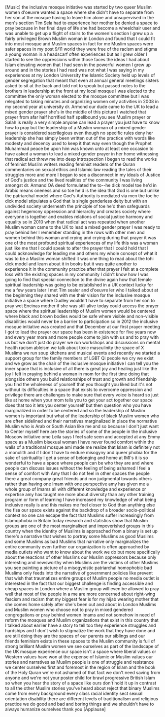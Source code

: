 
[Music]
the inclusive mosque initiative was
started by two queer Muslim women
d&#39;oeuvre wanted a space where she didn&#39;t
have to separate from her son at the
mosque having to leave him alone and
unsupervised in the men&#39;s section
Tim Sela had to experience her mother be
denied a space to pray because in her
final days of life she had become a
wheelchair user and was unable to get up
a flight of stairs to the women&#39;s
section I grew up a fairly privileged
Brown Muslim woman in London and found
that I could fit into most mosque and
Muslim spaces in fact for me
Muslim spaces were safer spaces in my
post 9/11 world they were free of the
racism and stigma a young woman in a
headscarf often experiences but as I
grew older I started to see the
oppressions within those faces the ideas
I had about Islam elevating women that I
had seen in the powerful women I grew up
around and in the stories I had read was
not what I was saying in my experiences
at my London University the Islamic
Society held up levels of gender
segregation that meant that even at
annual general meetings sisters asked to
sit at the back and told not to speak
but passed notes to the brothers in
leadership at the front at my local
mosque I was elected to the committee
the only woman elected to the mosque
committee but I was relegated to taking
minutes and organizing women only
activities in 2008 in my second year at
university dr. Armond our dude came to
the UK to lead a mixed gender prayer
she&#39;s in the middle of this picture I
watched that prayer from afar half
horrified half spellbound you see Muslim
prayer or Salah is really a very simple
anyone can lead a prayer you just have
to know how to pray but the leadership
of a Muslim woman of a mixed gender
prayer is considered sacrilegious even
though no specific rules deny her
leadership
she has simply been written out of the
practice with words like modesty and
decency used to keep it that way
even though the Prophet Muhammad peace
be upon him was known unto at least one
occasion to have asked a woman to lead a
mixed gender prayer in her home
witnessing that radical act threw me
into deep introspection I began to read
the works of feminist Muslim writers
reading feminist readers of the Quran
commentaries on sexual ethics and
Islamic law reading the tales of their
struggles more and more I began to see a
disconnect in my ideals of Justice of
God&#39;s justice and the lived realities of
the community I was living amongst dr.
Armand OA deed formulated the to--he
dick model toe he&#39;d in Arabic means
oneness and so toe he&#39;d is the idea that
God is one but unlike the patriarchal
model where God&#39;s Authority is mediated
via men the toe he dick model stipulates
a God that is single genderless deity
but with an undivided society underneath
the principle of toe he&#39;d then
safeguards against hegemony oppression
and hierarchy and creates society where
everyone is together and enables
relations of social justice harmony and
equality so in 2010 when that radical
act was repeated when another Muslim
woman came to the UK to lead a mixed
gender prayer I was ready to pray behind
her
I remember standing in the rows with
other men and women behind this woman
and crying and crying during that prayer
it was one of the most profound
spiritual experiences of my life this
was a woman just like me that I could
speak to after the prayer that I could
hold that I could acknowledge for
leading me and others my whole concept
of what it was to be a Muslim woman
shifted it was one thing to read about
the tohi dick model and learn about it
in books but it was quite another to
experience it in the community practice
after that prayer I felt at a complete
loss with the existing spaces in my
community I didn&#39;t know how I was going
to find that special connection to the
divine again how that female spiritual
leadership was going to be established
in a UK context lucky for me a few years
later I met Tim sealer and d&#39;oeuvre ler
who I talked about at the beginning they
shared with me their vision for the
inclusive mosque initiative a space
where Dudley wouldn&#39;t have to separate
from her son to pray wet Encinas mother
if she was still alive today could
access the prayer space where the
spiritual leadership of Muslim women
would be centered where black and brown
bodies would be safe where visible and
non-visible disabilities would never be
a barrier to participation so in 2012
the inclusive mosque initiative was
created and that December at our first
prayer meeting I got to lead the prayer
our space has been in existence for five
years now and every year more and more
people come to join with us and to pray
with us but we don&#39;t just do prayer we
run workshops and discussions on mental
health racism ableism we talk about
toxic masculinity the space of X Muslims
we run soup kitchens and musical events
and recently we started a support group
for the family members of LGBT Qi people
we cry we exist and we grow as the chair
of the inclusive mosque initiative I can
tell you the inner space that is
inclusive of all there is great joy and
healing just like the joy I felt in
praying behind a woman in mom for the
first time doing that alongside others
you build relationships of trust and
growth and friendship you find the
wholeness of yourself that you thought
you liked but it&#39;s not without its
difficulties in a space that exists to
overcome oppression and privilege there
are challenges to make sure that every
voice is heard so just like at home when
your mom tells you to get your act
together our space does that too it lets
you center yourself
but then question who you have
marginalized in order to be centered and
so the leadership of Muslim women is
important but what of the leadership of
black Muslim women who are often
sidelined and their narratives
marginalized in place the normative
Muslim who is Arab or South Asian like
me and so because I don&#39;t just want to
Center myself here are the stories of
some of the people in the inclusive
Moscow initiative ome Leila says I feel
safe seen and accepted at any Emmy space
as a Muslim bisexual woman I have never
found comfort within the walls of a
traditional mosque ami made me realize
that Islam is definitely not a monolith
and if I don&#39;t have to endure misogyny
and queer phobia for the sake of
spirituality I get a sense of belonging
and home at IMI&#39;s it is so wonderful to
have a space where people can be who
they are and where people can discuss
issues without the feeling of being
ashamed I feel a sense of comfort with
Amy that I do not feel in other spaces
the people there a great company great
friends and non judgmental towards
others rather than having one Imam with
one perspective amy has given me a whole
group of Imams all with different
knowledge and experience or expertise
amy has taught me more about diversity
than any other training program or form
of learning I have increased my
knowledge of what being inclusive really
is and this makes me feel closer to God
than anything else the fisa our space
exists against the backdrop of a broader
socio-political context no one can
escape the fact that Muslims suffer
increasingly from Islamophobia in
Britain today research and statistics
show that Muslim groups are one of the
most marginalised and impoverished
groups in this country when the identity
of Muslims is approached from a binary
is set up there&#39;s a narrative that
wishes to portray some Muslims as good
Muslims and some Muslims as bad Muslims
that narrative only marginalizes the
entire community even further our
organization is often approached by
media outlets who want to know about the
work we do but more specifically about
the reactions of other
Muslims our Muslim oppressors because
only interesting and newsworthy when
Muslims are the victims of other Muslims
you see painting a picture of a
misogynistic patriarchal homophobic bad
Muslims only feeds into the narrative of
government policies like prevent that
wish that traumatizes entire groups of
Muslim people no media outlet is
interested in the fact that our biggest
challenge is finding accessible and
cheap spaces in London where a Muslim
group will even be allowed to pray well
that most of the people in a me are more
concerned about right-wing fascism and
racism that my biggest fear is for my
hijab wearing mother that she comes home
safely after she&#39;s been out and about in
London Muslims and Muslim women who
choose not to pray in mixed gendered
congregations or pray behind women Imams
and not somehow in need of reform the
mosques and Muslim organizations that
exist in this country
that I talked about earlier have a story
to tell too they experience struggles
and hardships and I don&#39;t wish to
stigmatize the work that they have done
and are still doing
they are the spaces of our parents our
siblings and our friends feminism exists
in these spaces to the Muslim community
is full of strong brilliant Muslim women
we see ourselves as part of the
landscape of the UK mosque experience
our space isn&#39;t a space where liberal
values or Western values have won at the
expense of Islamic or Muslim values our
stories and narratives as Muslim people
is one of struggle and resistance we
center ourselves first and foremost in
the region of Islam and the book of the
Holy Quran we&#39;re not ashamed of that
fact we don&#39;t need saving from anyone
and we&#39;re not your poster child for
brawl progressive British Islam so when
you hear the story of a space like ours
don&#39;t hold it up in contrast to all the
other Muslim stories you&#39;ve heard about
reject that binary Muslims come from
every background every class racial
identity sect sexual orientation
disability there are different levels of
traditionalism and religious practice we
do good and bad and boring things and we
shouldn&#39;t have to always humanize
ourselves thank you
[Applause]
